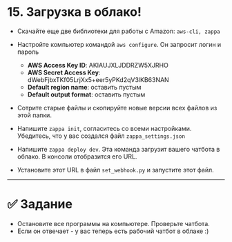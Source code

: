 # 15. Загрузка в облако!


- Скачайте еще две библиотеки для работы с Amazon: `aws-cli, zappa`
- Настройте компьютер командой `aws configure`. Он запросит логин и пароль
  - **AWS Access Key ID**: AKIAUJXLJDDRZW5XJRHO
  - **AWS Secret Access Key**: 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
  - **Default region name**: оставить пустым
  - **Default output format**: оставить пустым
    
- Сотрите старые файлы и скопируйте новые версии всех файлов из этой папки.
- Напишите `zappa init`, согласитесь со всеми настройками. Убедитесь, что у вас создался файл `zappa_settings.json`
- Напишите `zappa deploy dev`. Эта команда загрузит вашего чатбота в облако. В консоли отобразится его URL.
- Установите этот URL в файл `set_webhook.py` и запустите этот файл.

---
# ✅ Задание 

- Остановите все программы на компьютере. Проверьте чатбота.
- Если он отвечает - у вас теперь есть рабочий чатбот в облаке :)
